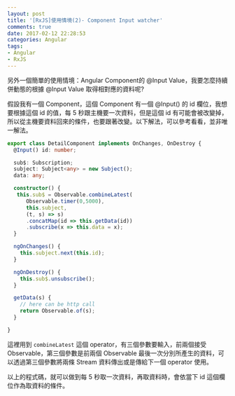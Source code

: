 ```yaml
---
layout: post
title: '[RxJS]使用情境(2)- Component Input watcher'
comments: true
date: 2017-02-12 22:28:53
categories: Angular
tags: 
- Angular
- RxJS
---
```


另外一個簡單的使用情境：Angular Component的 @Input Value，我要怎麼持續併動態的根據 @Input Value 取得相對應的資料呢?

<!-- more -->

假設我有一個 Component，這個 Component 有一個 @Input() 的 id 欄位，我想要根據這個 id 的值，每 5 秒跟主機要一次資料，但是這個 id 有可能會被改變掉，所以從主機要資料回來的條件，也要跟著改變。以下解法，可以參考看看，並非唯一解法。

```typescript
export class DetailComponent implements OnChanges, OnDestroy {
  @Input() id: number;

  sub$: Subscription;
  subject: Subject<any> = new Subject();
  data: any;

  constructor() { 
   this.sub$ = Observable.combineLatest(
      Observable.timer(0,5000), 
      this.subject, 
      (t, s) => s)
      .concatMap(id => this.getData(id))
      .subscribe(x => this.data = x);
  }

  ngOnChanges() {
    this.subject.next(this.id);
  }

  ngOnDestroy() {
    this.sub$.unsubscribe();
  }

  getData(s) {
    // here can be http call
    return Observable.of(s);
  }

}
```

這裡用到 `combineLatest` 這個 operator，有三個參數要輸入，前兩個接受 Observable，第三個參數是前兩個 Observable 最後一次分別所產生的資料，可以透過第三個參數將兩條 Stream 資料傳出或是傳給下一個 operator 使用。

以上的程式碼，就可以做到每 5 秒取一次資料，再取資料時，會依當下 id 這個欄位作為取資料的條件。